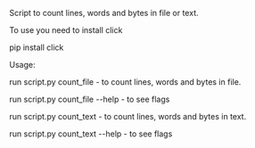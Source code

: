 Script to count lines, words and bytes in file or text.

To use you need to install click

pip install click

Usage:

run script.py count_file <PATH>  - to count lines, words and bytes in file.

run script.py count_file --help  - to see flags

run script.py count_text <TEXT>  - to count lines, words and bytes in text.

run script.py count_text --help  - to see flags

